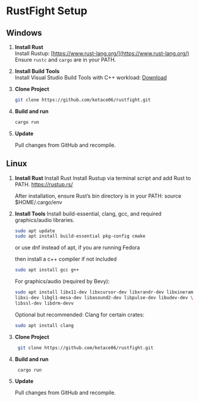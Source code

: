 # RustFight Setup

## Windows
1. **Install Rust**  
   Install Rustup: [https://www.rust-lang.org/](https://www.rust-lang.org/)  
   Ensure `rustc` and `cargo` are in your PATH.

2. **Install Build Tools**  
   Install Visual Studio Build Tools with C++ workload: [Download](https://visualstudio.microsoft.com/downloads/)

3. **Clone Project**  
   ```bash
   git clone https://github.com/ketace06/rustfight.git
   ```
4. **Build and run**
   ```bash
   cargo run
   ```
5. **Update**

   Pull changes from GitHub and recompile.

## Linux 
1. **Install Rust**
    Install Rust
    Install Rustup via terminal script and add Rust to PATH.
    https://rustup.rs/
  
    After installation, ensure Rust’s bin directory is in your PATH:  source $HOME/.cargo/env

2. **Install Tools**
    Install build-essential, clang, gcc, and required graphics/audio libraries.

    ```bash
    sudo apt update
    sudo apt install build-essential pkg-config cmake
    ```
    or use dnf instead of apt, if you are running Fedora

    then install a c++ compiler if not included 
    ```bash 
    sudo apt install gcc g++
    ```

    For graphics/audio (required by Bevy):
    ```bash
    sudo apt install libx11-dev libxcursor-dev libxrandr-dev libxinerama-dev \
    libxi-dev libgl1-mesa-dev libasound2-dev libpulse-dev libudev-dev \
    libssl-dev libdrm-devv
    ```

    Optional but recommended: Clang for certain crates:
    ```bash
    sudo apt install clang

    ```

3. **Clone Project**  
   ```bash
    git clone https://github.com/ketace06/rustfight.git
   ```
4. **Build and run**
   ```bash
    cargo run
   ```
5. **Update**

   Pull changes from GitHub and recompile.
